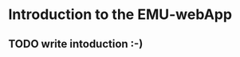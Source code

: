 Introduction to the EMU-webApp
=============================================
<!---
author: Raphael Winkelmann
-->

## TODO write intoduction :-)
